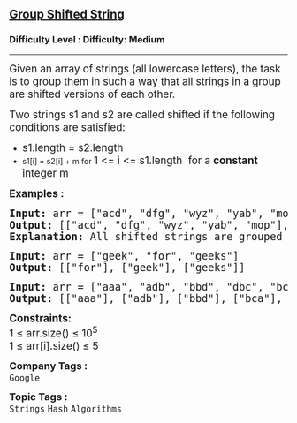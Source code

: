 <h2><a href="https://www.geeksforgeeks.org/problems/group-shifted-string/0">Group Shifted String</a></h2><h3>Difficulty Level : Difficulty: Medium</h3><hr><div class="problems_problem_content__Xm_eO"><p><span style="font-size: 18.6667px;">Given an array of strings (all lowercase letters), the task is to group them in such a way that all strings in a group are shifted versions of each other.</span></p>
<p><span style="font-size: 18.6667px;"> Two strings s1 and s2 are called shifted if the following conditions are satisfied:</span></p>
<ul>
<li><span style="font-size: 18.6667px;">s1.length = s2.length</span></li>
<li>s1[i] = s2[i] + m for <span style="font-size: 18.6667px;">1 &lt;= i &lt;= s1.length&nbsp; for a <strong>constant </strong>integer m</span></li>
</ul>
<p><span style="font-size: 14pt;"><strong>Examples :<br></strong></span></p>
<pre><span style="font-size: 14pt;"><strong style="font-size: 14pt;">Input: </strong><span style="font-size: 14pt;">arr = ["acd", "dfg", "wyz", "yab", "mop", "bdfh", "a", "x", "moqs"]
</span><strong style="font-size: 14pt;">Output:</strong><span style="font-size: 14pt;"> [["acd", "dfg", "wyz", "yab", "mop"], ["bdfh", "moqs"], ["a", "x"]] 
</span><strong style="font-size: 14pt;">Explanation: </strong>All shifted strings are grouped together.</span></pre>
<pre><span style="font-size: 14pt;"><strong>Input: </strong>arr = ["geek", "for", "geeks"]
<strong>Output: </strong>[["for"], ["geek"], ["geeks"]]<br></span></pre>
<pre><span style="font-size: 14pt;"><strong>Input: </strong>arr = ["aaa", "adb", "bbd", "dbc", "bca"]
<strong>Output: </strong>[["aaa"], ["adb"], ["bbd"], ["bca"], ["dbc"]]</span></pre>
<p><span style="font-size: 14pt;"><strong>Constraints:</strong><br>1 ≤ arr.size() ≤ 10<sup>5</sup><br>1 ≤ arr[i].size() ≤ 5</span></p></div><p><span style=font-size:18px><strong>Company Tags : </strong><br><code>Google</code>&nbsp;<br><p><span style=font-size:18px><strong>Topic Tags : </strong><br><code>Strings</code>&nbsp;<code>Hash</code>&nbsp;<code>Algorithms</code>&nbsp;